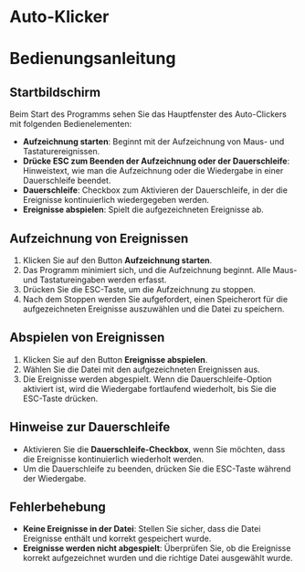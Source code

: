 # Auto-Klicker
# Bedienungsanleitung

## Startbildschirm

Beim Start des Programms sehen Sie das Hauptfenster des Auto-Clickers mit folgenden Bedienelementen:

- **Aufzeichnung starten**: Beginnt mit der Aufzeichnung von Maus- und Tastaturereignissen.
- **Drücke ESC zum Beenden der Aufzeichnung oder der Dauerschleife**: Hinweistext, wie man die Aufzeichnung oder die Wiedergabe in einer Dauerschleife beendet.
- **Dauerschleife**: Checkbox zum Aktivieren der Dauerschleife, in der die Ereignisse kontinuierlich wiedergegeben werden.
- **Ereignisse abspielen**: Spielt die aufgezeichneten Ereignisse ab.

## Aufzeichnung von Ereignissen

1. Klicken Sie auf den Button **Aufzeichnung starten**.
2. Das Programm minimiert sich, und die Aufzeichnung beginnt. Alle Maus- und Tastatureingaben werden erfasst.
3. Drücken Sie die ESC-Taste, um die Aufzeichnung zu stoppen.
4. Nach dem Stoppen werden Sie aufgefordert, einen Speicherort für die aufgezeichneten Ereignisse auszuwählen und die Datei zu speichern.

## Abspielen von Ereignissen

1. Klicken Sie auf den Button **Ereignisse abspielen**.
2. Wählen Sie die Datei mit den aufgezeichneten Ereignissen aus.
3. Die Ereignisse werden abgespielt. Wenn die Dauerschleife-Option aktiviert ist, wird die Wiedergabe fortlaufend wiederholt, bis Sie die ESC-Taste drücken.

## Hinweise zur Dauerschleife

- Aktivieren Sie die **Dauerschleife-Checkbox**, wenn Sie möchten, dass die Ereignisse kontinuierlich wiederholt werden.
- Um die Dauerschleife zu beenden, drücken Sie die ESC-Taste während der Wiedergabe.

## Fehlerbehebung

- **Keine Ereignisse in der Datei**: Stellen Sie sicher, dass die Datei Ereignisse enthält und korrekt gespeichert wurde.
- **Ereignisse werden nicht abgespielt**: Überprüfen Sie, ob die Ereignisse korrekt aufgezeichnet wurden und die richtige Datei ausgewählt wurde.
